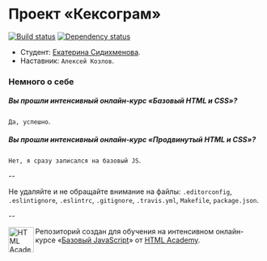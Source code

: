 # Проект «Кексограм»

[![Build status][travis-image]][travis-url]
[![Dependency status][dependency-image]][dependency-url]

* Студент: [Екатерина Сидихменова](https://htmlacademy.ru/profile/id39455).
* Наставник: `Алексей Козлов`.

### Немного о себе

##### Вы прошли интенсивный онлайн-курс «Базовый HTML и CSS»?
`Да, успешно`.

##### Вы прошли интенсивный онлайн-курс «Продвинутый HTML и CSS»?
`Нет, я сразу записался на базовый JS`.

--

Не удаляйте и не обращайте внимание на файлы: `.editorconfig`, `.eslintignore`, `.eslintrc`, `.gitignore`, `.travis.yml`, `Makefile`, `package.json`.

--

<a href="https://htmlacademy.ru/js_intensive"><img align="left" width="50" height="50" title="HTML Academy" src="https://htmlacademy.ru/static/img/logo-github-javascript.svg"></a>

Репозиторий создан для обучения на интенсивном онлайн-курсе «[Базовый JavaScript](https://htmlacademy.ru/js_intensive)» от [HTML Academy](https://htmlacademy.ru).

[travis-image]: https://travis-ci.org/js-htmlacademy/39455-keksogram.svg?branch=master
[travis-url]: https://travis-ci.org/js-htmlacademy/39455-keksogram
[dependency-image]: https://david-dm.org/js-htmlacademy/39455-keksogram.svg?style=flat-square
[dependency-url]: https://david-dm.org/js-htmlacademy/39455-keksogram
